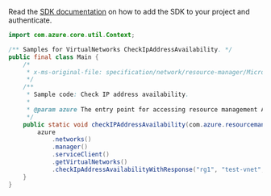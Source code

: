 Read the [SDK documentation](https://github.com/Azure/azure-sdk-for-java/blob/azure-resourcemanager_2.12.0/sdk/resourcemanager/azure-resourcemanager/README.md) on how to add the SDK to your project and authenticate.

```java
import com.azure.core.util.Context;

/** Samples for VirtualNetworks CheckIpAddressAvailability. */
public final class Main {
    /*
     * x-ms-original-file: specification/network/resource-manager/Microsoft.Network/stable/2021-05-01/examples/VirtualNetworkCheckIPAddressAvailability.json
     */
    /**
     * Sample code: Check IP address availability.
     *
     * @param azure The entry point for accessing resource management APIs in Azure.
     */
    public static void checkIPAddressAvailability(com.azure.resourcemanager.AzureResourceManager azure) {
        azure
            .networks()
            .manager()
            .serviceClient()
            .getVirtualNetworks()
            .checkIpAddressAvailabilityWithResponse("rg1", "test-vnet", "10.0.1.4", Context.NONE);
    }
}
```
